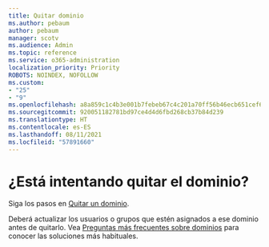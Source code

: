 ```yaml
---
title: Quitar dominio
ms.author: pebaum
author: pebaum
manager: scotv
ms.audience: Admin
ms.topic: reference
ms.service: o365-administration
localization_priority: Priority
ROBOTS: NOINDEX, NOFOLLOW
ms.custom:
- "25"
- "9"
ms.openlocfilehash: a8a859c1c4b3e001b7febeb67c4c201a70ff56b46ecb651cef69d88500846626
ms.sourcegitcommit: 920051182781bd97ce4d4d6fbd268cb37b84d239
ms.translationtype: HT
ms.contentlocale: es-ES
ms.lasthandoff: 08/11/2021
ms.locfileid: "57891660"
---
```

# <a name="trying-to-remove-your-domain"></a>¿Está intentando quitar el dominio?

Siga los pasos en [Quitar un dominio](https://docs.microsoft.com/microsoft-365/admin/get-help-with-domains/remove-a-domain).
  
Deberá actualizar los usuarios o grupos que estén asignados a ese dominio antes de quitarlo. Vea [Preguntas más frecuentes sobre dominios](https://docs.microsoft.com/microsoft-365/admin/setup/domains-faq) para conocer las soluciones más habituales.
  